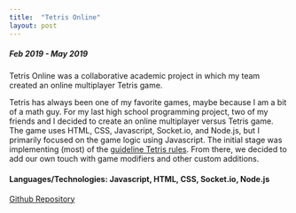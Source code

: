 ```yaml
---
title:  "Tetris Online"
layout: post
---
```


##### Feb 2019 - May 2019

Tetris Online was a collaborative academic project in which my team created an online multiplayer Tetris game.

Tetris has always been one of my favorite games, maybe because I am a bit of a math guy. For my last high school programming project, two of my friends and I decided to create an online multiplayer versus Tetris game. The game uses HTML, CSS, Javascript, Socket.io, and Node.js, but I primarily focused on the game logic using Javascript. The initial stage was implementing (most) of the [guideline Tetris rules](https://harddrop.com/wiki/Tetris_Guideline). From there, we decided to add our own touch with game modifiers and other custom additions. 


#### Languages/Technologies: Javascript, HTML, CSS, Socket.io, Node.js

[Github Repository](https://github.com/StuffByLiang/tetris-online)
